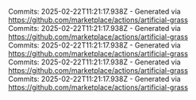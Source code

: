 Commits: 2025-02-22T11:21:17.938Z - Generated via https://github.com/marketplace/actions/artificial-grass
<br>
Commits: 2025-02-22T11:21:17.938Z - Generated via https://github.com/marketplace/actions/artificial-grass
<br>
Commits: 2025-02-22T11:21:17.938Z - Generated via https://github.com/marketplace/actions/artificial-grass
<br>
Commits: 2025-02-22T11:21:17.938Z - Generated via https://github.com/marketplace/actions/artificial-grass
<br>
Commits: 2025-02-22T11:21:17.938Z - Generated via https://github.com/marketplace/actions/artificial-grass
<br>
